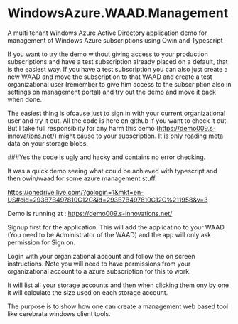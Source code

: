 WindowsAzure.WAAD.Management
============================

A multi tenant Windows Azure Active Directory application demo for management of Windows Azure subscriptions using Owin and Typescript

If you want to try the demo without giving access to your production subscriptions and have a test subscription already placed on a default, that is the easiest way. If you have a test subscription you can also just create a new WAAD and move the subscription to that WAAD and create a test organizational user (remember to give him access to the subscription also in settings on management portal) and try out the demo and move it back when done.

The easiest thing is ofcause just to sign in with your current organizational user and try it out. All the code is here on github if you want to check it out. But I take full responsiblity for any harm this demo (https://demo009.s-innovations.net/) might cause to your subscription. It is only reading meta data on your storage blobs.


###Yes the code is ugly and hacky and contains no error checking.

It was a quick demo seeing what could be achieved with typescript and then owin/waad for some azure management stuff.

https://onedrive.live.com/?gologin=1&mkt=en-US#cid=293B7B497810C12C&id=293B7B497810C12C%211958&v=3


Demo is running at : https://demo009.s-innovations.net/

Signup first for the application. This will add the applicatino to your WAAD (You need to be Administrator of the WAAD) and the app will only ask permission for Sign on. 

Login with your organizational account and follow the on screen instructions. Note you will need to have permissions from your organizational account to a azure subscription for this to work. 

It will list all your storage accounts and then when clicking them ony by one it will calculate the size used on each storage account. 


The purpose is to show how one can create a management web based tool like cerebrata windows client tools. 
